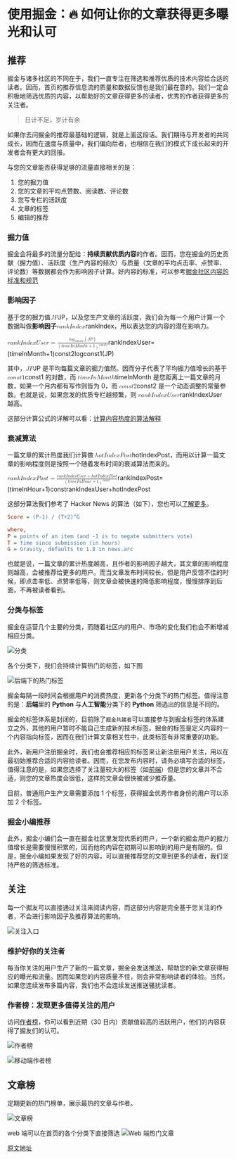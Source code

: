 # 使用掘金：🔥 如何让你的文章获得更多曝光和认可

## 推荐

掘金与诸多社区的不同在于，我们一直专注在筛选和推荐优质的技术内容给合适的读者。因而，首页的推荐信息流的质量和数据反馈也是我们最在意的。我们一定会积极地筛选优质的内容，以帮助好的文章获得更多的读者，优秀的作者获得更多的关注者。

> 日计不足，岁计有余

如果你去问掘金的推荐最基础的逻辑，就是上面这段话。我们期待与开发者的共同成长，因而在速度与质量中，我们偏向后者，也相信在我们的模式下成长起来的开发者会有更大的回报。

与您的文章能否获得足够的流量直接相关的是：

1. 您的掘力值
2. 您的文章的平均点赞数、阅读数、评论数
3. 您写专栏的活跃度
4. 文章的标签
5. 编辑的推荐

### 掘力值

掘金会将最多的流量分配给：**持续贡献优质内容**的作者。因而，您在掘金的历史贡献（掘力值）、活跃度（生产内容的频次）与质量（文章的平均点击率、点赞率、评论数）等数据都会作为影响因子计算。好内容的标准，可以参考[掘金社区内容的标准和规范](https://juejin.cn/book/6844733795329900551/section/6844733795380232199 "https://juejin.cn/book/6844733795329900551/section/6844733795380232199")

### 影响因子

基于您的掘力值<math><semantics><mrow><mi>J</mi><mi>P</mi></mrow><annotation>JP</annotation></semantics></math>JP，以及您生产文章的活跃度，我们会为每一个用户计算一个数据叫做**影响因子**<math><semantics><mrow><mi>r</mi><mi>a</mi><mi>n</mi><mi>k</mi><mi>I</mi><mi>n</mi><mi>d</mi><mi>e</mi><mi>x</mi></mrow><annotation>rankIndex</annotation></semantics></math>rankIndex，用以表达您的内容的潜在影响力。

<math><semantics><mrow><mi>r</mi><mi>a</mi><mi>n</mi><mi>k</mi><mi>I</mi><mi>n</mi><mi>d</mi><mi>e</mi><mi>x</mi><mi>U</mi><mi>s</mi><mi>e</mi><mi>r</mi><mo>\=</mo><mfrac><mrow><mi>l</mi><mi>o</mi><msub><mi>g</mi><mrow><mi>c</mi><mi>o</mi><mi>n</mi><mi>s</mi><mi>t</mi><mn>1</mn></mrow></msub><mrow><mo>(</mo><mover><mrow><mi>J</mi><mi>P</mi></mrow><mo>‾</mo></mover><mo>)</mo></mrow></mrow><mrow><mo>(</mo><mi>t</mi><mi>i</mi><mi>m</mi><mi>e</mi><mi>I</mi><mi>n</mi><mi>M</mi><mi>o</mi><mi>n</mi><mi>t</mi><mi>h</mi><mo>+</mo><mn>1</mn><msup><mo>)</mo><mrow><mi>c</mi><mi>o</mi><mi>n</mi><mi>s</mi><mi>t</mi><mn>2</mn></mrow></msup></mrow></mfrac></mrow><annotation>rankIndexUser = \\frac{log\_{const1}{(\\overline{JP})}}{ (timeInMonth + 1)^{const2}}</annotation></semantics></math>rankIndexUser\=(timeInMonth+1)const2logconst1​(JP)​

其中，<math><semantics><mrow><mover><mrow><mi>J</mi><mi>P</mi></mrow><mo>‾</mo></mover></mrow><annotation>\\overline{JP}</annotation></semantics></math>JP 是平均每篇文章的掘力值然。因而分子代表了平均掘力值增长的基于 <math><semantics><mrow><mi>c</mi><mi>o</mi><mi>n</mi><mi>s</mi><mi>t</mi><mn>1</mn></mrow><annotation>const1</annotation></semantics></math>const1 的对数，而 <math><semantics><mrow><mi>t</mi><mi>i</mi><mi>m</mi><mi>e</mi><mi>I</mi><mi>n</mi><mi>M</mi><mi>o</mi><mi>n</mi><mi>t</mi><mi>h</mi></mrow><annotation>timeInMonth</annotation></semantics></math>timeInMonth 是您距离上一篇文章的月数，如果一个月内都有写作则皆为 0，而 <math><semantics><mrow><mi>c</mi><mi>o</mi><mi>n</mi><mi>s</mi><mi>t</mi><mn>2</mn></mrow><annotation>const2</annotation></semantics></math>const2 是一个动态调整的常量参数。也就是说，如果您发的优质专栏越频繁，则 <math><semantics><mrow><mi>r</mi><mi>a</mi><mi>n</mi><mi>k</mi><mi>I</mi><mi>n</mi><mi>d</mi><mi>e</mi><mi>x</mi><mi>U</mi><mi>s</mi><mi>e</mi><mi>r</mi></mrow><annotation>rankIndexUser</annotation></semantics></math>rankIndexUser 越高。

这部分计算公式的详解可以看：[计算内容热度的算法解释](https://juejin.cn/post/6844903833856901133 "https://juejin.cn/post/6844903833856901133")

### 衰减算法

一篇文章的累计热度我们计算做 <math><semantics><mrow><mi>h</mi><mi>o</mi><mi>t</mi><mi>I</mi><mi>n</mi><mi>d</mi><mi>e</mi><mi>x</mi><mi>P</mi><mi>o</mi><mi>s</mi><mi>t</mi></mrow><annotation>hotIndexPost</annotation></semantics></math>hotIndexPost，而用以计算一篇文章的影响程度则是按照一个随着发布时间的衰减算法而来的。

<math><semantics><mrow><mi>r</mi><mi>a</mi><mi>n</mi><mi>k</mi><mi>I</mi><mi>n</mi><mi>d</mi><mi>e</mi><mi>x</mi><mi>P</mi><mi>o</mi><mi>s</mi><mi>t</mi><mo>\=</mo><mfrac><mrow><mi>r</mi><mi>a</mi><mi>n</mi><mi>k</mi><mi>I</mi><mi>n</mi><mi>d</mi><mi>e</mi><mi>x</mi><mi>U</mi><mi>s</mi><mi>e</mi><mi>r</mi><mo>+</mo><mi>h</mi><mi>o</mi><mi>t</mi><mi>I</mi><mi>n</mi><mi>d</mi><mi>e</mi><mi>x</mi><mi>P</mi><mi>o</mi><mi>s</mi><mi>t</mi></mrow><mrow><mo>(</mo><mi>t</mi><mi>i</mi><mi>m</mi><mi>e</mi><mi>I</mi><mi>n</mi><mi>H</mi><mi>o</mi><mi>u</mi><mi>r</mi><mo>+</mo><mn>1</mn><msup><mo>)</mo><mrow><mi>c</mi><mi>o</mi><mi>n</mi><mi>s</mi><mi>t</mi></mrow></msup></mrow></mfrac></mrow><annotation>rankIndexPost = \\frac{rankIndexUser + hotIndexPost}{(timeInHour + 1)^{const}}</annotation></semantics></math>rankIndexPost\=(timeInHour+1)constrankIndexUser+hotIndexPost​

这部分算法我们参考了 Hacker News 的算法（如下），您也可以[了解更多](https://link.juejin.cn?target=https%3A%2F%2Fmedium.com%2Fhacking-and-gonzo%2Fhow-hacker-news-ranking-algorithm-works-1d9b0cf2c08d "https://medium.com/hacking-and-gonzo/how-hacker-news-ranking-algorithm-works-1d9b0cf2c08d")。

```ini
Score = (P-1) / (T+2)^G

where,
P = points of an item (and -1 is to negate submitters vote)
T = time since submission (in hours)
G = Gravity, defaults to 1.8 in news.arc
```

也就是说，一篇文章的累计热度越高，且作者的影响因子越大，其文章的影响程度则越高，会被推荐给更多的用户。而当文章发布时间较长，但是用户反馈不佳的时候，即点击率低、点赞率低等，则文章会被快速的降低影响程度，慢慢排序到后面，不再被读者看到。

### 分类与标签

掘金在运营几个主要的分类，而随着社区内的用户、市场的变化我们也会不断增减相应分类。

![分类](https://p1-jj.byteimg.com/tos-cn-i-t2oaga2asx/gold-user-assets/2019/4/12/16a1098558d551cf~tplv-t2oaga2asx-jj-mark:1512:0:0:0:q75.awebp)

各个分类下，我们会持续计算热门的标签，如下图

![后端下的热门标签](https://p1-jj.byteimg.com/tos-cn-i-t2oaga2asx/gold-user-assets/2019/4/12/16a10992ab134ebf~tplv-t2oaga2asx-jj-mark:1512:0:0:0:q75.awebp)

掘金每隔一段时间会根据用户的消费热度，更新各个分类下的热门标签。值得注意的是：**后端**里的 **Python** 与**人工智能**分类下的 **Python** 筛选出的信息是不同的。

掘金的标签体系是封闭的，目前除了`掘金共建者`可以直接参与到掘金标签的体系建立之外，其他的用户暂时不能自己生成新的技术标签。掘金的标签是定义内容的一个内容指向标签，因而在我们计算文章相关性中，此类标签有非常重要的功能。

此外，新用户注册掘金时，我们也会推荐相应的标签来让新注册用户关注，用以在最初始推荐合适的内容给读者。因而，在您发布内容时，请务必填写合适的标签，值得注意的是，如果您选择了关注量较大的标签（如[前端](https://juejin.cn/tag/%E5%89%8D%E7%AB%AF "https://juejin.cn/tag/%E5%89%8D%E7%AB%AF")）但是您的文章并不合适，则您的文章热度会很低，这样的文章会很快被减少推荐量。

目前，普通用户生产文章需要添加 1 个标签，获得掘金优秀作者身份的用户可以添加 2 个标签。

### 掘金小编推荐

此外，掘金小编们会一直在掘金社区里发现优质的用户，一个新的掘金用户的掘力值增长是需要慢慢积累的，因而他的内容在初期可以影响到的用户是有限的。但是，掘金小编如果发现了好的内容，可以直接推荐您的文章到更多的读者，我们坚持严格的筛选标准。

## 关注

每一个掘友可以直接通过关注来阅读内容，而这部分内容是完全基于您关注的作者，不会进行影响因子及推荐算法的影响。

![关注入口](https://p1-jj.byteimg.com/tos-cn-i-t2oaga2asx/gold-user-assets/2019/4/12/16a109e62c3537ea~tplv-t2oaga2asx-jj-mark:1512:0:0:0:q75.awebp)

### 维护好你的关注者

每当你关注的用户生产了新的一篇文章，掘金会发送推送，帮助您的新文章获得相应的曝光和流量。因而如果您的内容质量不佳，则会非常影响读者的体验。当然，如果您连续发布多篇内容，我们也不会连续发送推送骚扰读者。

### 作者榜：发现更多值得关注的用户

访问[作者榜](https://juejin.cn/recommendation/authors/recommended "https://juejin.cn/recommendation/authors/recommended")，你可以看到近期（30 日内）贡献值较高的活跃用户，他们的内容获得了掘友们的认可。

![作者榜](https://p1-jj.byteimg.com/tos-cn-i-t2oaga2asx/gold-user-assets/2019/5/27/16af80c72db041a9~tplv-t2oaga2asx-jj-mark:1512:0:0:0:q75.awebp)

![移动端作者榜](https://p1-jj.byteimg.com/tos-cn-i-t2oaga2asx/gold-user-assets/2019/5/27/16af80a318648f24~tplv-t2oaga2asx-jj-mark:1512:0:0:0:q75.awebp)

## 文章榜

定期更新的热门榜单，展示最热的文章与作者。

![文章榜](https://p1-jj.byteimg.com/tos-cn-i-t2oaga2asx/gold-user-assets/2019/5/27/16af80a8c3d1f876~tplv-t2oaga2asx-jj-mark:1512:0:0:0:q75.awebp)

web 端可以在首页的各个分类下直接筛选 ![Web 端热门文章](https://p1-jj.byteimg.com/tos-cn-i-t2oaga2asx/gold-user-assets/2019/5/27/16af80d70812e9e5~tplv-t2oaga2asx-jj-mark:1512:0:0:0:q75.awebp)

[原文地址](https://juejin.cn/book/6844733795329900551/section/6844733795380232206)